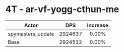 # 4T - ar-vf-yogg-cthun-me
| Actor | DPS | Increase |
|---|:---:|:---:|
|spymasters_update|2924637|0.00%|
|Base|2924512|0.00%|
